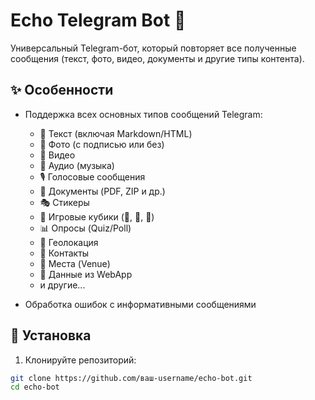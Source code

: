 # Echo Telegram Bot 🤖

Универсальный Telegram-бот, который повторяет все полученные сообщения (текст, фото, видео, документы и другие типы контента).

## ✨ Особенности

- Поддержка всех основных типов сообщений Telegram:
  - 📝 Текст (включая Markdown/HTML)
  - 📸 Фото (с подписью или без)
  - 🎥 Видео
  - 🎵 Аудио (музыка)
  - 🎙️ Голосовые сообщения
  - 📎 Документы (PDF, ZIP и др.)
  - 🎭 Стикеры
  - 🎲 Игровые кубики (🎲, 🎯, 🏀)
  - 📊 Опросы (Quiz/Poll)
  - 📍 Геолокация
  - 👤 Контакты
  - 🏢 Места (Venue)
  - 📲 Данные из WebApp
  - и другие...

- Обработка ошибок с информативными сообщениями

## 🚀 Установка

1. Клонируйте репозиторий:
```bash
git clone https://github.com/ваш-username/echo-bot.git
cd echo-bot

